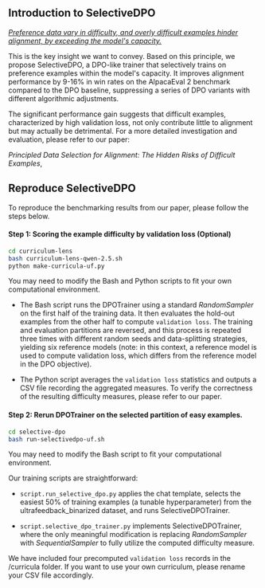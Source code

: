 ## Introduction to SelectiveDPO

<ins>*Preference data vary in difficulty, and overly difficult examples hinder alignment, by exceeding the model's capacity.*</ins>

This is the key insight we want to convey. Based on this principle, we propose SelectiveDPO, a DPO-like trainer that selectively trains on preference examples within the model's capacity. It improves alignment performance by 9-16% in win rates on the AlpacaEval 2 benchmark compared to the DPO baseline, suppressing a series of DPO variants with different algorithmic adjustments.

The significant performance gain suggests that difficult examples, characterized by high validation loss, not only contribute little to alignment but may actually be detrimental. For a more detailed investigation and evaluation, please refer to our paper:


*Principled Data Selection for Alignment: The Hidden Risks of Difficult Examples*, 


## Reproduce SelectiveDPO
To reproduce the benchmarking results from our paper, please follow the steps below.


#### Step 1: Scoring the example difficulty by validation loss (Optional)
```bash
cd curriculum-lens 
bash curriculum-lens-qwen-2.5.sh
python make-curricula-uf.py 
```
You may need to modify the Bash and Python scripts to fit your own computational environment.


- The Bash script runs the DPOTrainer using a standard *RandomSampler* on the first half of the training data. It then evaluates the hold-out examples from the other half to compute `validation loss`. The training and evaluation partitions are reversed, and this process is repeated three times with different random seeds and data-splitting strategies, yielding six reference models (note: in this context, a reference model is used to compute validation loss, which differs from the reference model in the DPO objective).

- The Python script averages the `validation loss` statistics and outputs a CSV file recording the aggregated measures. To verify the correctness of the resulting difficulty measures, please refer to our paper.



#### Step 2: Rerun DPOTrainer on the selected partition of easy examples.
```bash
cd selective-dpo 
bash run-selectivedpo-uf.sh
```
You may need to modify the Bash script to fit your computational environment.


Our training scripts are straightforward:

- `script.run_selective_dpo.py` applies the chat template, selects the easiest 50% of training examples (a tunable hyperparameter) from the ultrafeedback_binarized dataset, and runs SelectiveDPOTrainer.

- `script.selective_dpo_trainer.py` implements SelectiveDPOTrainer, where the only meaningful modification is replacing *RandomSampler* with *SequentialSampler* to fully utilize the computed difficulty measure.

We have included four precomputed `validation loss` records in the /curricula folder. If you want to use your own curriculum, please rename your CSV file accordingly.
